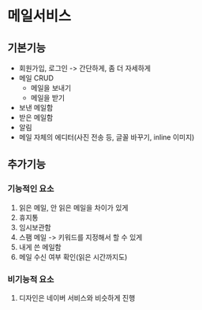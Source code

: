 # 메일서비스 

## 기본기능

* 회원가입, 로그인 -> 간단하게, 좀 더 자세하게
* 메일 CRUD
  * 메일을 보내기
  * 메일을 받기
* 보낸 메일함
* 받은 메일함
* 알림
* 메일 자체의 에디터(사진 전송 등, 글꼴 바꾸기, inline 이미지)



## 추가기능

### 기능적인 요소

1. 읽은 메일, 안 읽은 메일을 차이가 있게
2. 휴지통
3. 임시보관함
4. 스팸 메일 -> 키워드를 지정해서 할 수 있게
5. 내게 쓴 메일함
6. 메일 수신 여부 확인(읽은 시간까지도)



### 비기능적 요소

1. 디자인은 네이버 서비스와 비슷하게 진행